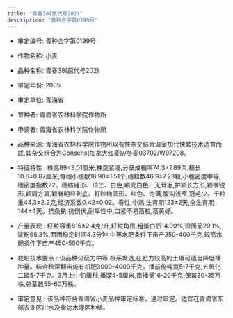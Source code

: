 ```yaml
---
title: "青春38(原代号202)"
description: "青种合字第0199号"
---
```

* 审定编号:  青种合字第0199号

*  作物名称:  小麦

*  品种名称:  青春38(原代号202)

*  审定年份:  2005

*  审定单位:  青海省

* 育种者:  青海省农林科学院作物所

*  申请者:  青海省农林科学院作物所

*  品种来源:  青海省农林科学院作物所以有性杂交结合温室加代快繁技术选育而成,其杂交组合为Consens(加拿大红麦)//冬麦03702/W97208。

*  特征特性 : 
株高89±3.01厘米,株型紧凑,分蘖成穗率74.3±7.89%,穗长10.6±0.87厘米,每穗小穗数18.90±1.51个,穗粒数46.9±7.23粒,小穗密度中等,穗密度指数22。穗纺锤形、顶芒、白色,颖壳白色、无茸毛,护颖长方形,颖嘴锐形,颖肩方肩,颖脊明显到底。籽粒椭圆形、红色、饱满,腹沟浅窄,冠毛少。千粒重44.3±2.2克,经济系数0.42±0.02。春性,中熟,生育期123±2天,全生育期144±4天。抗条锈,抗倒伏,耐旱性中,口紧不易落粒,落黄好。
 
*  产量表现 : 
籽粒容重816±2.4克/升,籽粒角质,粗蛋白质14.09%,湿面筋29.1%,淀粉66.3%,面团稳定时间4.3分钟,中等水肥条件下亩产350-400千克,较高水肥条件下亩产450-550千克。

*  栽培技术要点 : 
该品种分蘖力中等,根系发达,在肥力较高的土壤可适当降低播种量。结合秋深翻亩施有机肥3000-4000千克。播前施纯氮5-7千克,五氧化二磷5-7千克。3月上中旬播种,播深4-5厘米,亩播量16-20千克,保苗30-35万株,总茎数55-60万株。

*  审定意见 : 
该品种符合青海省小麦品种审定标准，通过审定。适宜在青海省东部农业区川水及柴达木灌区种植。
